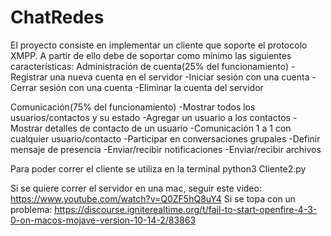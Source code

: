 # ChatRedes

El proyecto consiste en implementar un cliente que soporte el protocolo XMPP. A partir de ello debe de soportar como mínimo las siguientes características:
Administración de cuenta(25% del funcionamiento)
-Registrar una nueva cuenta en el servidor
-Iniciar sesión con una cuenta
-Cerrar sesión con una cuenta
-Eliminar la cuenta del servidor

Comunicación(75% del funcionamiento)
-Mostrar todos los usuarios/contactos y su estado
-Agregar un usuario a los contactos
-Mostrar detalles de contacto de un usuario
-Comunicación 1 a 1 con cualquier usuario/contacto
-Participar en conversaciones grupales
-Definir mensaje de presencia
-Enviar/recibir notificaciones
-Enviar/recibir archivos


Para poder correr el cliente se utiliza en la terminal python3 Cliente2.py

Si se quiere correr el servidor en una mac, seguir este video: https://www.youtube.com/watch?v=Q0ZF5hQ8uY4
Si se topa con un problema: https://discourse.igniterealtime.org/t/fail-to-start-openfire-4-3-0-on-macos-mojave-version-10-14-2/83863

